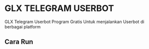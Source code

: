 # GLX TELEGRAM USERBOT

GLX Telegram Userbot Program Gratis Untuk menjalankan Userbot di berbagai platform

## Cara Run


